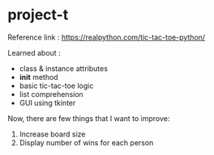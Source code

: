 # project-t

Reference link : https://realpython.com/tic-tac-toe-python/

Learned about : 
- class & instance attributes
- __init__ method
- basic tic-tac-toe logic
- list comprehension
- GUI using tkinter

Now, there are few things that I want to improve:
1. Increase board size
2. Display number of wins for each person